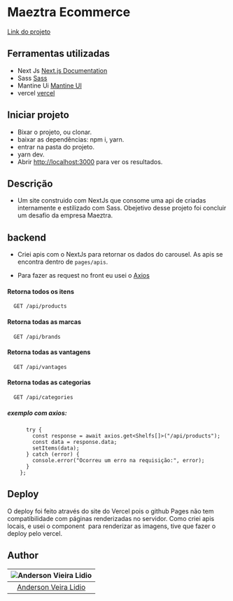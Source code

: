 # Maeztra Ecommerce

[Link do projeto](https://ecommerce-maeztra.vercel.app/)

## Ferramentas utilizadas
- Next Js [Next.js Documentation](https://nextjs.org/docs)
- Sass [Sass](https://sass-lang.com/documentation/)
- Mantine Ui [Mantine UI](https://mantine.dev/)
- vercel [vercel](https://vercel.com/docs)
## Iniciar projeto
 - Bixar o projeto, ou clonar.
 - baixar as dependências: npm i, yarn.
 - entrar na pasta do projeto.
 - yarn dev.
 - Abrir [http://localhost:3000](http://localhost:3000) para ver os resultados.

## Descrição

- Um site construido com NextJs que consome uma api de criadas internamente e estilizado com Sass. Obejetivo desse projeto foi concluir um desafio da empresa Maeztra.

## backend
- Criei apis com o NextJs para retornar os dados do carousel.
As apis se encontra dentro de `pages/apis`.

- Para fazer as request no front eu usei o [Axios](https://axios-http.com/docs/intro)

#### Retorna todos os itens

```http
  GET /api/products
```

#### Retorna todas as marcas

```http
  GET /api/brands
```
#### Retorna todas as vantagens

```http
  GET /api/vantages
```
#### Retorna todas as categorias

```http
  GET /api/categories
```

##### exemplo com axios:

```const fetchData = async () => {
      try {
        const response = await axios.get<Shelfs[]>("/api/products");
        const data = response.data;
        setItems(data);
      } catch (error) {
        console.error("Ocorreu um erro na requisição:", error);
      }
    };
```


## Deploy

O deploy foi feito através do site do Vercel pois o github Pages não tem compatibilidade com páginas renderizadas no servidor. 
Como criei apis locais, e usei o component <Image /> para renderizar as imagens, tive que fazer o deploy pelo vercel.

## Author

| ![Anderson Vieira Lidio](https://avatars0.githubusercontent.com/u/59943925?s=400&u=56d24f89e2742b77de0ae9e9de2d0005f566395c&v=4) |
| :------------------------------------------------------------------------------------------------------------------------------: |
|                                     [Anderson Veira Lidio](https://github.comAndersonvlidio)                                     |
